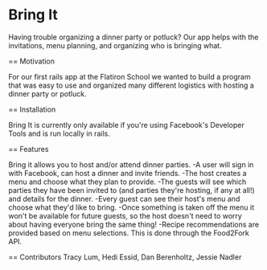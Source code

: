# Bring It

Having trouble organizing a dinner party or potluck? Our app helps with the invitations, menu planning, and organizing who is bringing what. 

== Motivation

For our first rails app at the Flatiron School we wanted to build a program that was easy to use and organized many different logistics with hosting a dinner party or potluck.

== Installation

Bring It is currently only available if you're using Facebook's Developer Tools and is run locally in rails. 

== Features

Bring it allows you to host and/or attend dinner parties. 
-A user will sign in with Facebook, can host a dinner and invite friends. 
-The host creates a menu and choose what they plan to provide. 
-The guests will see which parties they have been invited to (and parties they're hosting, if any at all!) and details for the dinner. 
-Every guest can see their host's menu and choose what they'd like to bring. 
-Once something is taken off the menu it won't be available for future guests, so the host doesn't need to worry about having everyone bring the same thing!
-Recipe recommendations are provided based on menu selections. This is done through the Food2Fork API.

== Contributors
Tracy Lum, Hedi Essid, Dan Berenholtz, Jessie Nadler